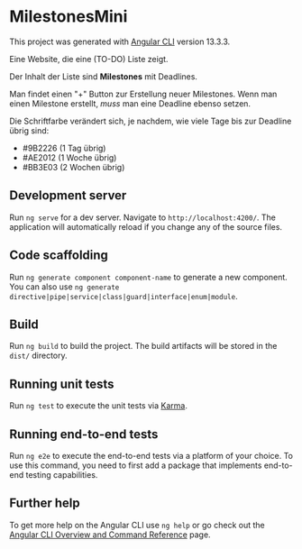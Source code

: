 # MilestonesMini

This project was generated with [Angular CLI](https://github.com/angular/angular-cli) version 13.3.3.

Eine Website, die eine (TO-DO) Liste zeigt.

Der Inhalt der Liste sind **Milestones** mit Deadlines.

Man findet einen "+" Button zur Erstellung neuer Milestones. Wenn man einen Milestone erstellt, *muss* man eine Deadline ebenso setzen.

Die Schriftfarbe verändert sich, je nachdem, wie viele Tage bis zur Deadline übrig sind:

- #9B2226 (1 Tag übrig)
- #AE2012 (1 Woche übrig)
- #BB3E03 (2 Wochen übrig)

## Development server

Run `ng serve` for a dev server. Navigate to `http://localhost:4200/`. The application will automatically reload if you change any of the source files.

## Code scaffolding

Run `ng generate component component-name` to generate a new component. You can also use `ng generate directive|pipe|service|class|guard|interface|enum|module`.

## Build

Run `ng build` to build the project. The build artifacts will be stored in the `dist/` directory.

## Running unit tests

Run `ng test` to execute the unit tests via [Karma](https://karma-runner.github.io).

## Running end-to-end tests

Run `ng e2e` to execute the end-to-end tests via a platform of your choice. To use this command, you need to first add a package that implements end-to-end testing capabilities.

## Further help

To get more help on the Angular CLI use `ng help` or go check out the [Angular CLI Overview and Command Reference](https://angular.io/cli) page.
